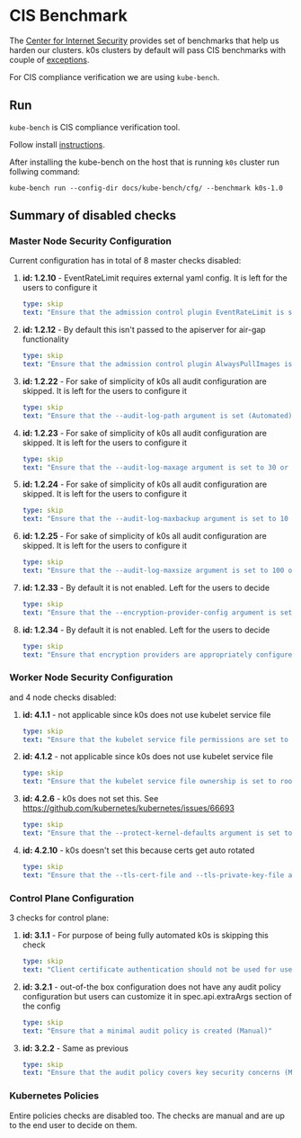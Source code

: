 # CIS Benchmark

The [Center for Internet Security](https://www.cisecurity.org/) provides set of benchmarks that help us harden our clusters.
k0s clusters by default will pass CIS benchmarks with couple of [exceptions](#summary-of-disabled-checks).

For CIS compliance verification we are using `kube-bench`.

## Run

`kube-bench` is CIS compliance verification tool.

Follow install [instructions](https://github.com/aquasecurity/kube-bench/#installation).

After installing the kube-bench on the host that is running `k0s` cluster run follwing command:

```shell
kube-bench run --config-dir docs/kube-bench/cfg/ --benchmark k0s-1.0
```

## Summary of disabled checks

### Master Node Security Configuration

Current configuration has in total of 8 master checks disabled:

1. **id: 1.2.10** - EventRateLimit requires external yaml config. It is left for the users to configure it

    ```yaml
    type: skip
    text: "Ensure that the admission control plugin EventRateLimit is set (Manual)"
    ```

2. **id: 1.2.12** - By default this isn't passed to the apiserver for air-gap functionality

    ```yaml
    type: skip
    text: "Ensure that the admission control plugin AlwaysPullImages is set (Manual)"
    ```

3. **id: 1.2.22** - For sake of simplicity of k0s all audit configuration are skipped. It is left for the users to configure it

    ```yaml
    type: skip
    text: "Ensure that the --audit-log-path argument is set (Automated)"
    ```

4. **id: 1.2.23** - For sake of simplicity of k0s all audit configuration are skipped. It is left for the users to configure it

    ```yaml
    type: skip
    text: "Ensure that the --audit-log-maxage argument is set to 30 or as appropriate (Automated)"
    ```

5. **id: 1.2.24** - For sake of simplicity of k0s all audit configuration are skipped. It is left for the users to configure it

    ```yaml
    type: skip
    text: "Ensure that the --audit-log-maxbackup argument is set to 10 or as appropriate (Automated)"
    ```

6. **id: 1.2.25** - For sake of simplicity of k0s all audit configuration are skipped. It is left for the users to configure it

    ```yaml
    type: skip
    text: "Ensure that the --audit-log-maxsize argument is set to 100 or as appropriate (Automated)"
    ```

7. **id: 1.2.33** - By default it is not enabled. Left for the users to decide

    ```yaml
    type: skip
    text: "Ensure that the --encryption-provider-config argument is set as appropriate (Manual)"
    ```

8. **id: 1.2.34** - By default it is not enabled. Left for the users to decide

    ```yaml
    type: skip
    text: "Ensure that encryption providers are appropriately configured (Manual)"
    ```

### Worker Node Security Configuration

and 4 node checks disabled:

1. **id: 4.1.1** - not applicable since k0s does not use kubelet service file

    ```yaml
    type: skip
    text: "Ensure that the kubelet service file permissions are set to 644 or more restrictive (Automated)"
    ```

2. **id: 4.1.2** - not applicable since k0s does not use kubelet service file

    ```yaml
    type: skip
    text: "Ensure that the kubelet service file ownership is set to root:root (Automated)"
    ```

3. **id: 4.2.6** - k0s does not set this. See https://github.com/kubernetes/kubernetes/issues/66693

    ```yaml
    type: skip
    text: "Ensure that the --protect-kernel-defaults argument is set to true (Automated)"
    ```

4. **id: 4.2.10** - k0s doesn't set this because certs get auto rotated

    ```yaml
    type: skip
    text: "Ensure that the --tls-cert-file and --tls-private-key-file arguments are set as appropriate (Manual)"
    ```

### Control Plane Configuration

3 checks for control plane:

1. **id: 3.1.1** - For purpose of being fully automated k0s is skipping this check

    ```yaml
    type: skip
    text: "Client certificate authentication should not be used for users (Manual)"
    ```

2. **id: 3.2.1** - out-of-the box configuration does not have any audit policy configuration but users can customize it in spec.api.extraArgs section of the config

    ```yaml
    type: skip
    text: "Ensure that a minimal audit policy is created (Manual)"
    ```

3. **id: 3.2.2** - Same as previous

    ```yaml
    type: skip
    text: "Ensure that the audit policy covers key security concerns (Manual)"
    ```

### Kubernetes Policies

Entire policies checks are disabled too. The checks are manual and are up to the end user to decide on them.
